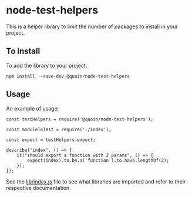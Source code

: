 # node-test-helpers

This is a helper library to limit the number of packages to install in your
project.

## To install

To add the library to your project:

    npm install --save-dev @quoin/node-test-helpers

## Usage

An example of usage:

    const testHelpers = require('@quoin/node-test-helpers');

    const moduleToTest = require('./index');

    const expect = testHelpers.expect;

    describe("index", () => {
        it("should export a function with 2 params", () => {
            expect(index).to.be.a('function').to.have.lengthOf(2);
        });
    });

See the [lib/index.js](lib/index.js) file to see what libraries are imported and
refer to their respective documentation.
